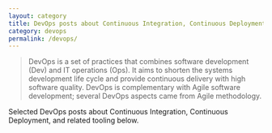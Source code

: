 ```yaml
---
layout: category
title: DevOps posts about Continuous Integration, Continuous Deployment, and related tooling
category: devops
permalink: /devops/
---
```

> DevOps is a set of practices that combines software development (Dev) and IT operations (Ops). It aims to shorten the systems development life cycle and provide continuous delivery with high software quality. DevOps is complementary with Agile software development; several DevOps aspects came from Agile methodology.

Selected DevOps posts about Continuous Integration, Continuous Deployment, and related tooling below.
